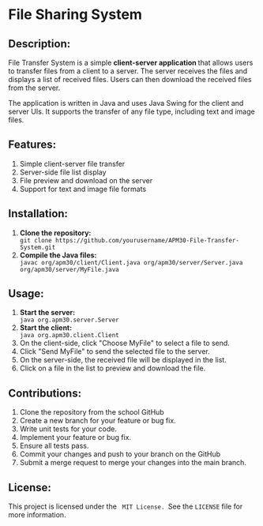 # File Sharing System

## Description:
 File Transfer System is a simple <strong> client-server application </strong> that allows users to transfer files from a client to a server. The server receives the files and displays a list of received files. Users can then download the received files from the server.

The application is written in Java and uses Java Swing for the client and server UIs. It supports the transfer of any file type, including text and image files.

## Features:
<ol>
<li>Simple client-server file transfer</li>
<li>Server-side file list display</li>
<li>File preview and download on the server</li>
<li>Support for text and image file formats</li>
</ol>

## Installation:
<ol>
<li> <strong>Clone the repository:</strong></li>
<code>git clone https://github.com/yourusername/APM30-File-Transfer-System.git</code>

<li><strong>Compile the Java files: </strong></li>
<code>javac org/apm30/client/Client.java org/apm30/server/Server.java org/apm30/server/MyFile.java </code>
</ol>

## Usage:
<ol>
<li><strong> Start the server:</strong></li>
<code>java org.apm30.server.Server</code>
<li><strong> Start the client:</strong></li>
<code>java org.apm30.client.Client</code>
<li>On the client-side, click "Choose MyFile" to select a file to send.</li>
<li>Click "Send MyFile" to send the selected file to the server.</li>
<li>On the server-side, the received file will be displayed in the list.</li>
<li>Click on a file in the list to preview and download the file.</li>
</ol>

## Contributions:
<ol>
<li>Clone the repository from the school GitHub</li>
<li>Create a new branch for your feature or bug fix.</li>
<li>Write unit tests for your code.</li>
<li>Implement your feature or bug fix.</li>
<li>Ensure all tests pass.</li>
<li>Commit your changes and push to your branch on the GitHub</li>
<li>Submit a merge request to merge your changes into the main branch.</li>
</ol>


## License: 
This project is licensed under the <code> MIT License. </code>See the <code>LICENSE</code> file for more information.
